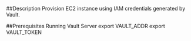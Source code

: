 ##Description
Provision EC2 instance using IAM credentials generated by Vault. 

##Prerequisites
Running Vault Server
export VAULT_ADDR
export VAULT_TOKEN 


